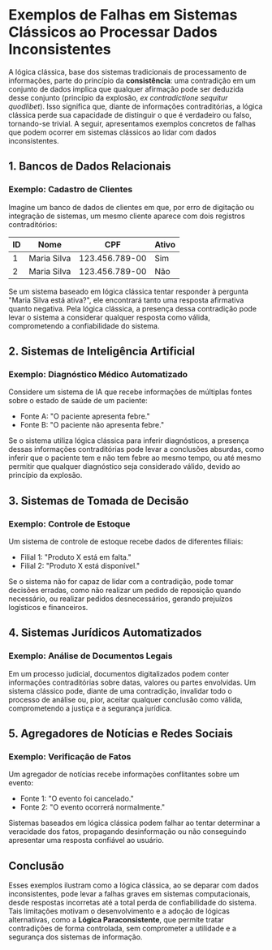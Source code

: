 
# Exemplos de Falhas em Sistemas Clássicos ao Processar Dados Inconsistentes

A lógica clássica, base dos sistemas tradicionais de processamento de informações, parte do princípio da **consistência**: uma contradição em um conjunto de dados implica que qualquer afirmação pode ser deduzida desse conjunto (princípio da explosão, *ex contradictione sequitur quodlibet*). Isso significa que, diante de informações contraditórias, a lógica clássica perde sua capacidade de distinguir o que é verdadeiro ou falso, tornando-se trivial. A seguir, apresentamos exemplos concretos de falhas que podem ocorrer em sistemas clássicos ao lidar com dados inconsistentes.



## 1. Bancos de Dados Relacionais

### **Exemplo: Cadastro de Clientes**

Imagine um banco de dados de clientes em que, por erro de digitação ou integração de sistemas, um mesmo cliente aparece com dois registros contraditórios:

| ID | Nome         | CPF         | Ativo |
|-|--|-|-|
| 1  | Maria Silva  | 123.456.789-00 | Sim   |
| 2  | Maria Silva  | 123.456.789-00 | Não   |

Se um sistema baseado em lógica clássica tentar responder à pergunta "Maria Silva está ativa?", ele encontrará tanto uma resposta afirmativa quanto negativa. Pela lógica clássica, a presença dessa contradição pode levar o sistema a considerar qualquer resposta como válida, comprometendo a confiabilidade do sistema.



## 2. Sistemas de Inteligência Artificial

### **Exemplo: Diagnóstico Médico Automatizado**

Considere um sistema de IA que recebe informações de múltiplas fontes sobre o estado de saúde de um paciente:

- Fonte A: "O paciente apresenta febre."
- Fonte B: "O paciente não apresenta febre."

Se o sistema utiliza lógica clássica para inferir diagnósticos, a presença dessas informações contraditórias pode levar a conclusões absurdas, como inferir que o paciente tem e não tem febre ao mesmo tempo, ou até mesmo permitir que qualquer diagnóstico seja considerado válido, devido ao princípio da explosão.



## 3. Sistemas de Tomada de Decisão

### **Exemplo: Controle de Estoque**

Um sistema de controle de estoque recebe dados de diferentes filiais:

- Filial 1: "Produto X está em falta."
- Filial 2: "Produto X está disponível."

Se o sistema não for capaz de lidar com a contradição, pode tomar decisões erradas, como não realizar um pedido de reposição quando necessário, ou realizar pedidos desnecessários, gerando prejuízos logísticos e financeiros.



## 4. Sistemas Jurídicos Automatizados

### **Exemplo: Análise de Documentos Legais**

Em um processo judicial, documentos digitalizados podem conter informações contraditórias sobre datas, valores ou partes envolvidas. Um sistema clássico pode, diante de uma contradição, invalidar todo o processo de análise ou, pior, aceitar qualquer conclusão como válida, comprometendo a justiça e a segurança jurídica.



## 5. Agregadores de Notícias e Redes Sociais

### **Exemplo: Verificação de Fatos**

Um agregador de notícias recebe informações conflitantes sobre um evento:

- Fonte 1: "O evento foi cancelado."
- Fonte 2: "O evento ocorrerá normalmente."

Sistemas baseados em lógica clássica podem falhar ao tentar determinar a veracidade dos fatos, propagando desinformação ou não conseguindo apresentar uma resposta confiável ao usuário.



## **Conclusão**

Esses exemplos ilustram como a lógica clássica, ao se deparar com dados inconsistentes, pode levar a falhas graves em sistemas computacionais, desde respostas incorretas até a total perda de confiabilidade do sistema. Tais limitações motivam o desenvolvimento e a adoção de lógicas alternativas, como a **Lógica Paraconsistente**, que permite tratar contradições de forma controlada, sem comprometer a utilidade e a segurança dos sistemas de informação.


